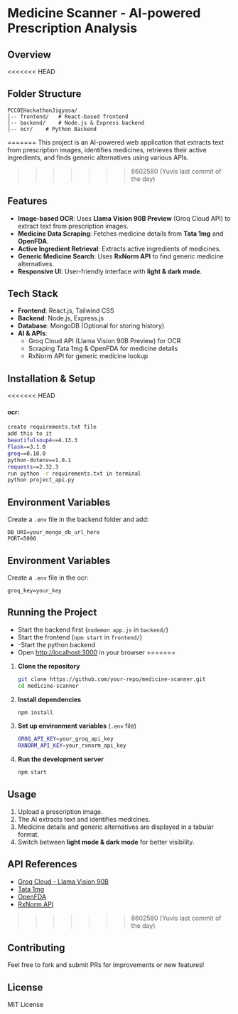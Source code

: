 # Medicine Scanner - AI-powered Prescription Analysis

## Overview

<<<<<<< HEAD
## Folder Structure
```
PCCOEHackathonJigyasa/
│-- frontend/   # React-based frontend
│-- backend/    # Node.js & Express backend
│-- ocr/    # Python Backend
```
=======
This project is an AI-powered web application that extracts text from prescription images, identifies medicines, retrieves their active ingredients, and finds generic alternatives using various APIs.
>>>>>>> 8602580 (Yuvis last commit of the day)

## Features

- **Image-based OCR**: Uses **Llama Vision 90B Preview** (Groq Cloud API) to extract text from prescription images.
- **Medicine Data Scraping**: Fetches medicine details from **Tata 1mg** and **OpenFDA**.
- **Active Ingredient Retrieval**: Extracts active ingredients of medicines.
- **Generic Medicine Search**: Uses **RxNorm API** to find generic medicine alternatives.
- **Responsive UI**: User-friendly interface with **light & dark mode**.

## Tech Stack

- **Frontend**: React.js, Tailwind CSS
- **Backend**: Node.js, Express.js
- **Database**: MongoDB (Optional for storing history)
- **AI & APIs**:
  - Groq Cloud API (Llama Vision 90B Preview) for OCR
  - Scraping Tata 1mg & OpenFDA for medicine details
  - RxNorm API for generic medicine lookup

## Installation & Setup

<<<<<<< HEAD
#### ocr:
```bash
create requirements.txt file
add this to it
beautifulsoup4==4.13.3
Flask==3.1.0
groq==0.18.0
python-dotenv==1.0.1
requests==2.32.3
run python -r requirements.txt in terminal
python project_api.py
```

## Environment Variables
Create a `.env` file in the backend folder and add:
```
DB_URI=your_mongo_db_url_here
PORT=5000
```
## Environment Variables
Create a `.env` file in the ocr:
```
groq_key=your_key
```

## Running the Project
- Start the backend first (`nodemon app.js` in `backend/`)
- Start the frontend (`npm start` in `frontend/`)
- -Start the python backend
- Open [http://localhost:3000](http://localhost:3000) in your browser
=======
1. **Clone the repository**
   ```sh
   git clone https://github.com/your-repo/medicine-scanner.git
   cd medicine-scanner
   ```
2. **Install dependencies**
   ```sh
   npm install
   ```
3. **Set up environment variables** (`.env` file)
   ```sh
   GROQ_API_KEY=your_groq_api_key
   RXNORM_API_KEY=your_rxnorm_api_key
   ```
4. **Run the development server**
   ```sh
   npm start
   ```

## Usage

1. Upload a prescription image.
2. The AI extracts text and identifies medicines.
3. Medicine details and generic alternatives are displayed in a tabular format.
4. Switch between **light mode & dark mode** for better visibility.

## API References

- [Groq Cloud - Llama Vision 90B](https://groq.com/)
- [Tata 1mg](https://www.1mg.com/)
- [OpenFDA](https://open.fda.gov/)
- [RxNorm API](https://www.nlm.nih.gov/research/umls/rxnorm/)
>>>>>>> 8602580 (Yuvis last commit of the day)

## Contributing

Feel free to fork and submit PRs for improvements or new features!

## License

MIT License
